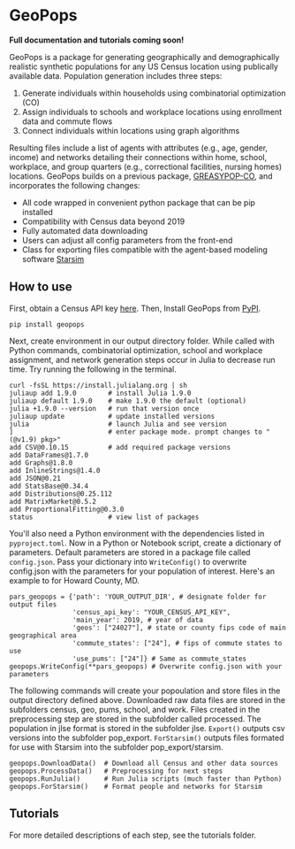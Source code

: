 # GeoPops
**Full documentation and tutorials coming soon!**

GeoPops is a package for generating geographically and demographically realistic synthetic populations for any US Census location using publically available data. Population generation includes three steps:
1. Generate individuals within households using combinatorial optimization (CO)
2. Assign individuals to schools and workplace locations using enrollment data and commute flows
3. Connect individuals within locations using graph algorithms

Resulting files include a list of agents with attributes (e.g., age, gender, income) and networks detailing their connections within home, school, workplace, and group quarters (e.g., correctional facilities, nursing homes) locations. GeoPops builds on a previous package, [GREASYPOP-CO](https://github.com/CDDEP-DC/GREASYPOP-CO/tree/main), and incorporates the following changes:
- All code wrapped in convenient python package that can be pip installed
- Compatibility with Census data beyond 2019
- Fully automated data downloading
- Users can adjust all config parameters from the front-end
- Class for exporting files compatible with the agent-based modeling software [Starsim](https://starsim.org/)


## How to use
First, obtain a Census API key [here](https://api.census.gov/data/key_signup.html).
Then, Install GeoPops from [PyPI](https://pypi.org/project/geopops/).
```
pip install geopops
```

Next, create environment in our output directory folder. While called with Python commands, combinatorial optimization, school and workplace assignment, and network generation steps occur in Julia to decrease run time. Try running the following in the terminal.
```
curl -fsSL https://install.julialang.org | sh
juliaup add 1.9.0        # install Julia 1.9.0
juliaup default 1.9.0    # make 1.9.0 the default (optional)
julia +1.9.0 --version   # run that version once
juliaup update           # update installed versions
julia                    # launch Julia and see version
]                        # enter package mode. prompt changes to "(@v1.9) pkg>"
add CSV@0.10.15          # add required package versions
add DataFrames@1.7.0
add Graphs@1.8.0 
add InlineStrings@1.4.0 
add JSON@0.21
add StatsBase@0.34.4
add Distributions@0.25.112
add MatrixMarket@0.5.2
add ProportionalFitting@0.3.0
status                   # view list of packages
```


You'll also need a Python environment with the dependencies listed in `pyproject.toml`. Now in a Python or Notebook script, create a dictionary of parameters. Default parameters are stored in a package file called `config.json`. Pass your dictionary into `WriteConfig()` to overwrite config.json with the parameters for your population of interest. Here's an example to for Howard County, MD.
```
pars_geopops = {'path': 'YOUR_OUTPUT_DIR', # designate folder for output files
                'census_api_key': "YOUR_CENSUS_API_KEY", 
                'main_year': 2019, # year of data
                'geos': ["24027"], # state or county fips code of main geographical area
                'commute_states': ["24"], # fips of commute states to use
                'use_pums': ["24"]} # Same as commute_states
geopops.WriteConfig(**pars_geopops) # Overwrite config.json with your parameters
```
The following commands will create your popoulation and store files in the output directory defined above. Downloaded raw data files are stored in the subfolders census, geo, pums, school, and work. Files created in the preprocessing step are stored in the subfolder called processed. The population in jlse format is stored in the subfolder jlse. `Export()` outputs csv versions into the subfolder pop_export. `ForStarsim()` outputs files formated for use with Starsim into the subfolder pop_export/starsim.
```
geopops.DownloadData()  # Download all Census and other data sources
geopops.ProcessData()   # Preprocessing for next steps
geopops.RunJulia()      # Run Julia scripts (much faster than Python)
geopops.ForStarsim()    # Format people and networks for Starsim
```
## Tutorials
For more detailed descriptions of each step, see the tutorials folder.

